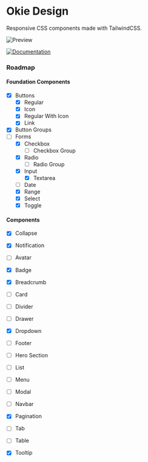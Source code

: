 
# Okie Design

Responsive CSS components made with TailwindCSS.



![Preview](https://i.imgur.com/uFjFZok.png)


[![Documentation](https://img.shields.io/badge/-See%20all%20Components-lightgrey?style=for-the-badge)](https://okie.design/Documentation)



### Roadmap

#### Foundation Components
- [x]  Buttons
    - [x]  Regular
    - [x]  Icon
    - [x]  Regular With Icon
    - [x]  Link
- [x]  Button Groups
- [ ]  Forms
    - [x]  Checkbox
        - [ ]  Checkbox Group
    - [x]  Radio
        - [ ]  Radio Group
    - [x]  Input
        - [x]  Textarea
    - [ ]  Date
    - [x]  Range
    - [x]  Select
    - [x]  Toggle

#### Components
- [x]  Collapse
- [x]  Notification
- [ ]  Avatar
- [x]  Badge
- [x]  Breadcrumb
- [ ]  Card
- [ ]  Divider
- [ ]  Drawer
- [x]  Dropdown
- [ ]  Footer
- [ ]  Hero Section
- [ ]  List
- [ ]  Menu
- [ ]  Modal
- [ ]  Navbar
- [x]  Pagination
- [ ]  Tab
- [ ]  Table
- [x]  Tooltip



